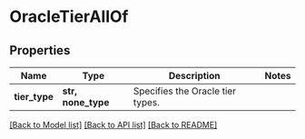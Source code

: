 # OracleTierAllOf


## Properties
Name | Type | Description | Notes
------------ | ------------- | ------------- | -------------
**tier_type** | **str, none_type** | Specifies the Oracle tier types. | 

[[Back to Model list]](../README.md#documentation-for-models) [[Back to API list]](../README.md#documentation-for-api-endpoints) [[Back to README]](../README.md)


